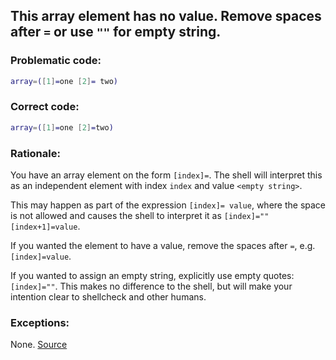 ## This array element has no value. Remove spaces after `=` or use `""` for empty string.

### Problematic code:

```sh
array=([1]=one [2]= two)
```

### Correct code:

```sh
array=([1]=one [2]=two)
```
### Rationale:

You have an array element on the form `[index]=`. The shell will interpret this as an independent element with index `index` and value `<empty string>`.

This may happen as part of the expression `[index]= value`, where the space is not allowed and causes the shell to interpret it as `[index]="" [index+1]=value`.

If you wanted the element to have a value, remove the spaces after `=`, e.g. `[index]=value`.

If you wanted to assign an empty string, explicitly use empty quotes: `[index]=""`. This makes no difference to the shell, but will make your intention clear to shellcheck and other humans. 

### Exceptions:

None.
[Source](https://github.com/koalaman/shellcheck/wiki/SC2192)

